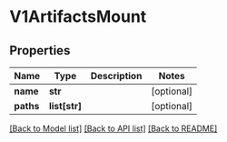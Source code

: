 # V1ArtifactsMount


## Properties
Name | Type | Description | Notes
------------ | ------------- | ------------- | -------------
**name** | **str** |  | [optional] 
**paths** | **list[str]** |  | [optional] 

[[Back to Model list]](../README.md#documentation-for-models) [[Back to API list]](../README.md#documentation-for-api-endpoints) [[Back to README]](../README.md)


